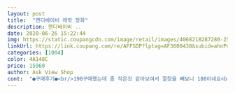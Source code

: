 ```yaml
---
layout: post 
title:  "캔디베이비 래빗 장화" 
description: 캔디베이비 ..
date: 2020-06-26 15:22:44 
img: https://static.coupangcdn.com/image/retail/images/4068218287280-2592ff97-5ce0-4bdc-8108-2ef41577369e.jpg 
linkUrl: https://link.coupang.com/re/AFFSDP?lptag=AF3600438&subid=ahnPublicAsk&pageKey=1287414203&itemId=2297893451&vendorItemId=70294869415&traceid=V0-113-62af75497e69668e 
categories: [1004] 
color: 4A148C 
price: 15960 
author: Ask View Shop 
cont:  "●구매후기●<br/>190구매했는데 좀 작은것 같아보여서 깔창을 빼보니 180이네요<br/>고무 위에 아크릴물감 칠해놓은것 처럼 빤딱빤딱하고 면이 울퉁불퉁해서 좀 싼티나요<br/>말랑말랑하고 가벼워서 편하게 신을수 있어요 발목이 넓어서 신고벗기도 좋아요<br/>발 실측 172정도 되서 여유있게 주문한건데 오래 신기지는 못하겠어요<br/>발목이 많이올라오는 편이 아니고 입구가 아주 넓어서 비가 들어갈것 같아요<br/>애는 이쁘다고 하네요 ㅋ<br/>우글 거린다고 해야하나 아이가 신기 좀 힘들어하네요ㅠ<br/>장화는 귀여운데 윗부분 입구부분이 마감이 좀 부족해 보이네요<br/>190구매했는데 좀 작은것 같아보여서 깔창을 빼보니 180이네요<br/>고무 위에 아크릴물감 칠해놓은것 처럼 빤딱빤딱하고 면이 울퉁불퉁해서 좀 싼티나요<br/>말랑말랑하고 가벼워서 편하게 신을수 있어요 발목이 넓어서 신고벗기도 좋아요<br/>발 실측 172정도 되서 여유있게 주문한건데 오래 신기지는 못하겠어요<br/>발목이 많이올라오는 편이 아니고 입구가 아주 넓어서 비가 들어갈것 같아요<br/>애는 이쁘다고 하네요 ㅋ<br/>우글 거린다고 해야하나 아이가 신기 좀 힘들어하네요ㅠ<br/>장화는 귀여운데 윗부분 입구부분이 마감이 좀 부족해 보이네요<br/>" 
---
```

